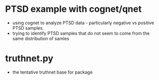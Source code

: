 # PTSD example with cognet/qnet  
- using cognet to analyze PTSD data - particularly negative vs positive PTSD samples.  
- trying to identify PTSD samples that do not seem to come from the same distribution of samles
##

# truthnet.py
+ the tentative truthnet base for package